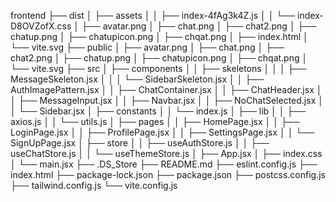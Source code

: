 frontend
├── dist
│  ├── assets
│  │  ├── index-4fAg3k4Z.js
│  │  └── index-D8OVZofX.css
│  ├── avatar.png
│  ├── chat.png
│  ├── chat2.png
│  ├── chatup.png
│  ├── chatupicon.png
│  ├── chqat.png
│  ├── index.html
│  └── vite.svg
├── public
│  ├── avatar.png
│  ├── chat.png
│  ├── chat2.png
│  ├── chatup.png
│  ├── chatupicon.png
│  ├── chqat.png
│  └── vite.svg
├── src
│  ├── components
│  │  ├── skeletons
│  │  │  ├── MessageSkeleton.jsx
│  │  │  └── SidebarSkeleton.jsx
│  │  ├── AuthImagePattern.jsx
│  │  ├── ChatContainer.jsx
│  │  ├── ChatHeader.jsx
│  │  ├── MessageInput.jsx
│  │  ├── Navbar.jsx
│  │  ├── NoChatSelected.jsx
│  │  └── Sidebar.jsx
│  ├── constants
│  │  └── index.js
│  ├── lib
│  │  ├── axios.js
│  │  └── utils.js
│  ├── pages
│  │  ├── HomePage.jsx
│  │  ├── LoginPage.jsx
│  │  ├── ProfilePage.jsx
│  │  ├── SettingsPage.jsx
│  │  └── SignUpPage.jsx
│  ├── store
│  │  ├── useAuthStore.js
│  │  ├── useChatStore.js
│  │  └── useThemeStore.js
│  ├── App.jsx
│  ├── index.css
│  └── main.jsx
├── .DS_Store
├── README.md
├── eslint.config.js
├── index.html
├── package-lock.json
├── package.json
├── postcss.config.js
├── tailwind.config.js
└── vite.config.js

